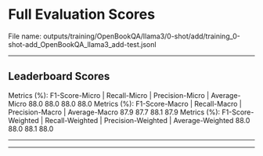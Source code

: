 # Full Evaluation Scores

File name: outputs/training/OpenBookQA/llama3/0-shot/add/training_0-shot-add_OpenBookQA_llama3_add-test.jsonl


---

## Leaderboard Scores

Metrics (%): F1-Score-Micro | Recall-Micro | Precision-Micro | Average-Micro
                88.0        88.0          88.0        88.0
Metrics (%): F1-Score-Macro | Recall-Macro | Precision-Macro | Average-Macro
                87.9        87.7          88.1        87.9
Metrics (%): F1-Score-Weighted | Recall-Weighted | Precision-Weighted | Average-Weighted
                88.0        88.0          88.1        88.0

---


---

